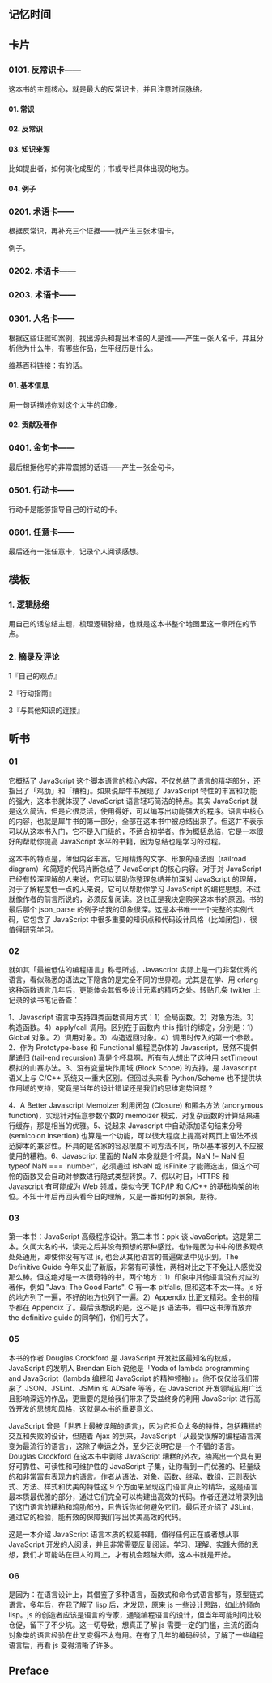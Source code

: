 ## 记忆时间

## 卡片

### 0101. 反常识卡——

这本书的主题核心，就是最大的反常识卡，并且注意时间脉络。

#### 01. 常识

#### 02. 反常识

#### 03. 知识来源

比如提出者，如何演化成型的；书或专栏具体出现的地方。

#### 04. 例子

### 0201. 术语卡——

根据反常识，再补充三个证据——就产生三张术语卡。

例子。

### 0202. 术语卡——

### 0203. 术语卡——

### 0301. 人名卡——

根据这些证据和案例，找出源头和提出术语的人是谁——产生一张人名卡，并且分析他为什么牛，有哪些作品，生平经历是什么。

维基百科链接：有的话。

#### 01. 基本信息

用一句话描述你对这个大牛的印象。

#### 02. 贡献及著作

### 0401. 金句卡——

最后根据他写的非常震撼的话语——产生一张金句卡。

### 0501. 行动卡——

行动卡是能够指导自己的行动的卡。

### 0601. 任意卡——

最后还有一张任意卡，记录个人阅读感想。

## 模板

### 1. 逻辑脉络

用自己的话总结主题，梳理逻辑脉络，也就是这本书整个地图里这一章所在的节点。

### 2. 摘录及评论

1『自己的观点』

2『行动指南』

3『与其他知识的连接』

## 听书

### 01

它概括了 JavaScript 这个脚本语言的核心内容，不仅总结了语言的精华部分，还指出了「鸡肋」和「糟粕」。如果说犀牛书展现了 JavaScript 特性的丰富和功能的强大，这本书就体现了 JavaScript 语言轻巧简洁的特点。其实 JavaScript 就是这么简洁，但是它很灵活，使用得好，可以编写出功能强大的程序。语言中核心的内容，也就是犀牛书的第一部分，全部在这本书中被总结出来了。但这并不表示可以从这本书入门，它不是入门级的，不适合初学者。作为概括总结，它是一本很好的帮助你提高 JavaScript 水平的书籍，因为总结也是学习的过程。

这本书的特点是，薄但内容丰富。它用精炼的文字、形象的语法图（railroad diagram）和简短的代码片断总结了 JavaScript 的核心内容。对于对 JavaScript 已经有较深理解的人来说，它可以帮助你整理总结并加深对 JavaScript 的理解，对于了解程度低一点的人来说，它可以帮助你学习 JavaScript 的编程思想。不过就像作者的前言所说的，必须反复阅读。这也正是我决定购买这本书的原因。书的最后那个 json_parse 的例子给我的印象很深。这是本书唯一一个完整的实例代码，它包含了 JavaScript 中很多重要的知识点和代码设计风格（比如闭包），很值得研究学习。

### 02

就如其「最被低估的编程语言」称号所述，Javascript 实际上是一门非常优秀的语言，看似熟悉的语法之下隐含的是完全不同的世界观。尤其是在学、用 erlang 这种函数语言几年后，更能体会其很多设计元素的精巧之处。转贴几条 twitter 上记录的读书笔记备查：

1、Javascript 语言中支持四类函数调用方式：1）全局函数。2）对象方法。3）构造函数。4）apply/call 调用。区别在于函数内 this 指针的绑定，分别是：1）Global 对象。2）调用对象。3）构造返回对象。4）调用时传入的第一个参数。2、作为 Prototype-base 和 Functional 编程混杂体的 Javascript，居然不提供尾递归 (tail-end recursion) 真是个杯具啊。所有有人想出了这种用 setTimeout 模拟的山寨办法。3、没有变量块作用域 (Block Scope) 的支持，是 Javascript 语义上与 C/C++ 系统又一重大区别。但回过头来看 Python/Scheme 也不提供块作用域的支持，究竟是当年的设计错误还是我们的思维定势问题？

4、A Better Javascript Memoizer 利用闭包 (Closure) 和匿名方法 (anonymous function)，实现针对任意参数个数的 memoizer 模式，对复杂函数的计算结果进行缓存，那是相当的优雅。5、说起来 Javascript 中自动添加语句结束分号 (semicolon insertion) 也算是一个功能，可以很大程度上提高对网页上语法不规范脚本的兼容性。杯具的是各家的容忍限度不同方法不同，所以基本被列入不应被使用的糟粕。6、Javascript 里面的 NaN 本身就是个杯具，NaN != NaN 但 typeof NaN === 'number'，必须通过 isNaN 或 isFinite 才能筛选出，但这个可怜的函数又会自动对参数进行隐式类型转换。7、假以时日，HTTPS 和 Javascript 有可能成为 Web 领域，类似今天 TCP/IP 和 C/C++ 的基础构架的地位。不知十年后再回头看今日的理解，又是一番如何的景象，期待。

### 03

第一本书：JavaScript 高级程序设计。第二本书：ppk 谈 JavaScript。这是第三本。久闻大名的书，读完之后并没有预想的那种感觉。也许是因为书中的很多观点处处通用，即使你没有写过 js, 也会从其他语言的普遍做法中见识到。The Definitive Guide 今年又出了新版，非常有可读性，两相对比之下不免让人感觉没那么棒。但这绝对是一本很奇特的书，两个地方：1）印象中其他语言没有对应的著作，例如 "Java: The Good Parts". C 有一本 pitfalls, 但和这本不太一样。js 好的地方列了一遍，不好的地方也列了一遍。2）Appendix 比正文精彩。全书的精华都在 Appendix 了。最后我想说的是，这不是 js 语法书，看中这书薄而放弃 the definitive guide 的同学们，你们亏大了。

### 05

本书的作者 Douglas Crockford 是 JavaScript 开发社区最知名的权威，JavaScript 的发明人 Brendan Eich 说他是「Yoda of lambda programming and JavaScript（lambda 编程和 JavaScript 的精神领袖）」。他不仅仅给我们带来了 JSON、JSLint、JSMin 和 ADSafe 等等，在 JavaScript 开发领域应用广泛且影响深远的作品，更重要的是给我们带来了受益终身的利用 JavaScript 进行高效开发的思想和风格，这就是本书的重要意义。

JavaScript 曾是「世界上最被误解的语言」，因为它担负太多的特性，包括糟糕的交互和失败的设计，但随着 Ajax 的到来，JavaScript「从最受误解的编程语言演变为最流行的语言」，这除了幸运之外，至少还说明它是一个不错的语言。Douglas Crockford 在这本书中剥除 JavaScript 糟糕的外衣，抽离出一个具有更好可靠性、可读性和可维护性的 JavaScript 子集，让你看到一门优雅的、轻量级的和非常富有表现力的语言。作者从语法、对象、函数、继承、数组、正则表达式、方法、样式和优美的特性这 9 个方面来呈现这门语言真正的精华，这是语言最本质最优雅的部分，通过它们完全可以构建出高效的代码。作者还通过附录列出了这门语言的糟粕和鸡肋部分，且告诉你如何避免它们。最后还介绍了 JSLint，通过它的检验，能有效的保障我们写出优美高效的代码。

这是一本介绍 JavaScript 语言本质的权威书籍，值得任何正在或者想从事 JavaScript 开发的人阅读，并且非常需要反复阅读。学习、理解、实践大师的思想，我们才可能站在巨人的肩上，才有机会超越大师，这本书就是开始。

### 06

是因为：在语言设计上，其借鉴了多种语言，函数式和命令式语言都有，原型链式语言，多年后，在我了解了 lisp 后，才发现，原来 js 一些设计思路，如此的倾向 lisp。js 的创造者应该是语言的专家，通晓编程语言的设计，但当年可能时间比较仓促，留下了不少坑。这一切导致，想真正了解 js 需要一定的门槛，主流的面向对象类的语言经验在此又变得不太有用。在有了几年的编码经验，了解了一些编程语言后，再看 js 变得清晰了许多。

## Preface










